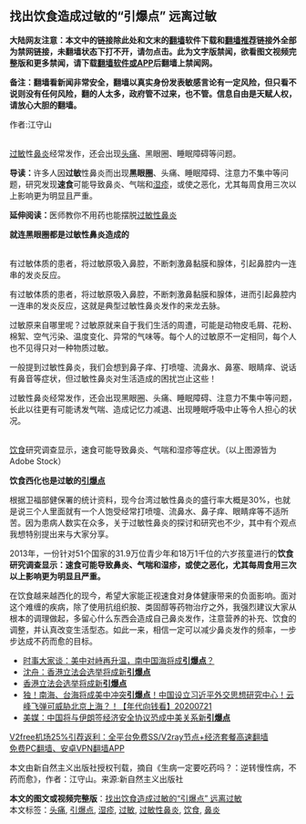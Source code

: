  <h2>找出饮食造成过敏的“引爆点” 远离过敏</h2> <p class="notice"><b>大陆网友注意：本文中的链接除此处和文末的<a href="https://github.com/bannedbook/fanqiang" >翻墙</a>软件下载和<a href="https://github.com/killgcd/justmysocks/blob/master/README.md">翻墙推荐</a>链接外全部为禁网链接，未翻墙状态下打不开，请勿点击。此为文字版禁闻，欲看图文视频完整版和更多禁闻，请下载<a href="https://github.com/bannedbook/fanqiang">翻墙软件或APP</a>后翻墙上禁闻网。</p><p>备注：翻墙看新闻非常安全，翻墙以真实身份发表敏感言论有一定风险，但只看不说则没有任何风险，翻的人太多，政府管不过来，也不管。信息自由是天赋人权，请放心大胆的翻墙。</b></p>  <div class="entry"> <p>作者:江守山</p> <p><br /> <a href="https://www.bannedbook.org/bnews/tag/%E8%BF%87%E6%95%8F/" class="st_tag internal_tag" rel="tag" title="标签 过敏 下的日志">过敏</a>性<a href="https://www.bannedbook.org/bnews/tag/%e9%bc%bb%e7%82%8e/" class="st_tag internal_tag" rel="tag" title="标签 鼻炎 下的日志">鼻炎</a>经常发作，还会出现<a href="https://www.bannedbook.org/bnews/tag/%e5%a4%b4%e7%97%9b/" class="st_tag internal_tag" rel="tag" title="标签 头痛 下的日志">头痛</a>、黑眼圈、睡眠障碍等问题。 </p> <p><strong>导读：</strong>许多人因<strong>过敏</strong>性鼻炎而出现<strong>黑眼圈</strong>、头痛、睡眠障碍、注意力不集中等问题，研究发现<strong>速食</strong>可能导致鼻炎、气喘和<a href="https://www.bannedbook.org/bnews/tag/%e6%b9%bf%e7%96%b9/" class="st_tag internal_tag" rel="tag" title="标签 湿疹 下的日志">湿疹</a>，或使之恶化，尤其每周食用三次以上影响更为明显且严重。 </p> <p><strong>延伸阅读：</strong>医师教你不用药也能摆脱<a href="https://www.bannedbook.org/bnews/tag/%e8%bf%87%e6%95%8f%e6%80%a7%e9%bc%bb%e7%82%8e/" class="st_tag internal_tag" rel="tag" title="标签 过敏性鼻炎 下的日志">过敏性鼻炎</a> </p> <p><strong>就连黑眼圈都是过敏性鼻炎造成的</strong> </p>  <p><br /> 有过敏体质的患者，将过敏原吸入鼻腔，不断刺激鼻黏膜和腺体，引起鼻腔内一连串的发炎反应。 </p> <p>有过敏体质的患者，将过敏原吸入鼻腔，不断刺激鼻黏膜和腺体，进而引起鼻腔内一连串的发炎反应，这就是典型过敏性鼻炎发作的来龙去脉。 </p> <p>过敏原来自哪里呢？过敏原就来自于我们生活的周遭，可能是动物皮毛屑、花粉、棉絮、空气污染、温度变化、异常的气味等。每个人的过敏原不一定相同，每个人也不见得只对一种物质过敏。 </p> <p>一般提到过敏性鼻炎，我们会想到鼻子痒、打喷嚏、流鼻水、鼻塞、眼睛痒、说话有鼻音等症状，但过敏性鼻炎对生活造成的困扰岂止这些！ </p> <p>过敏性鼻炎经常发作，还会出现黑眼圈、头痛、睡眠障碍、注意力不集中等问题，长此以往更有可能诱发气喘、造成记忆力减退、出现睡眠呼吸中止等令人担心的状况。 </p>  <p><br /> <a href="https://www.bannedbook.org/bnews/tag/%e9%a5%ae%e9%a3%9f/" class="st_tag internal_tag" rel="tag" title="标签 饮食 下的日志">饮食</a>研究调查显示，速食可能导致鼻炎、气喘和湿疹等症状。（以上图源皆为Adobe Stock） </p> <p><strong>饮食西化也是过敏的<a href="https://www.bannedbook.org/bnews/tag/%E5%BC%95%E7%88%86%E7%82%B9/" class="st_tag internal_tag" rel="tag" title="标签 引爆点 下的日志">引爆点</a></strong> </p> <p>根据卫福部健保署的统计资料，现今台湾过敏性鼻炎的盛行率大概是30%，也就是说三个人里面就有一个人饱受经常打喷嚏、流鼻水、鼻子痒、眼睛痒等不适所苦。因为患病人数实在众多，关于过敏性鼻炎的探讨和研究也不少，其中有个观点我想特别提出来与大家分享。 </p> <p>2013年，一份针对51个国家的31.9万位青少年和18万1千位的六岁孩童进行的<strong>饮食研究调查显示：速食可能导致鼻炎、气喘和湿疹，或使之恶化，尤其每周食用三次以上影响更为明显且严重。</strong> </p> <p>在饮食越来越西化的现今，希望大家能正视速食对身体健康带来的负面影响。面对这个难缠的疾病，除了使用抗组织胺、类固醇等药物治疗之外，我强烈建议大家从根本的调理做起，多留心什么东西会造成自己鼻炎发作，注意营养的补充、饮食的调整，并认真改变生活型态。如此一来，相信一定可以减少鼻炎发作的频率，一步步达成不药而愈的目标。 </p>  <ul class='op-related-articles' title='相关阅读'> <li><a href='https://www.bannedbook.org/bnews/headline/20200901/1388909.html' target='_blank'>时事大家谈：美中对峙再升温，南中国海将成<b>引爆点</b>？</a></li> <li><a href='https://www.bannedbook.org/bnews/comments/20200731/1372524.html' target='_blank'>沈舟：香港立法会选举将成新<b>引爆点</b></a></li> <li><a href='https://www.bannedbook.org/bnews/comments/20200730/1372138.html' target='_blank'>香港立法会选举将成新<b>引爆点</b></a></li> <li><a href='https://www.bannedbook.org/bnews/taiwannews/20200721/1364185.html' target='_blank'>独！南海、台海将成美中冲突<b>引爆点</b>！中国设立习近平外交思想研究中心！云峰飞弹可威胁北京上海？！【年代向钱看】20200721</a></li> <li><a href='https://www.bannedbook.org/bnews/baitai/20200712/1359772.html' target='_blank'>美媒：中国将与伊朗签经济安全协议恐成中美关系新<b>引爆点</b></a></li> </ul> <p class="texttj"> <a href="https://www.bannedbook.org/forum23/topic22702.html" target="_blank">V2free机场25%引荐返利：全平台免费SS/V2ray节点+经济套餐高速翻墙</a><br/> <a href="https://github.com/bannedbook/fanqiang/wiki/%E7%A6%81%E9%97%BB%E7%BD%91%E5%AE%89%E5%8D%93%E7%BF%BB%E5%A2%99%E6%96%B0%E9%97%BBAPP" target="_blank">免费PC翻墙、安卓VPN翻墙APP</a></p><p>本文由新自然主义出版社授权刊载，摘自《生病一定要吃药吗？：逆转慢性病，不药而愈》，作者：江守山。来源:新自然主义出版社</p><a name='sharetosocial'></a>       <div><b>本文的图文或视频完整版</b>：<a href='https://www.bannedbook.org/bnews/comments/20201230/1457929.html'>找出饮食造成过敏的“引爆点” 远离过敏</a></div>  </div><!--END ENTRY--> <div class="postfooter"> <div>本文标签：<a href="https://www.bannedbook.org/bnews/tag/%e5%a4%b4%e7%97%9b/" rel="tag">头痛</a>, <a href="https://www.bannedbook.org/bnews/tag/%E5%BC%95%E7%88%86%E7%82%B9/" rel="tag">引爆点</a>, <a href="https://www.bannedbook.org/bnews/tag/%e6%b9%bf%e7%96%b9/" rel="tag">湿疹</a>, <a href="https://www.bannedbook.org/bnews/tag/%E8%BF%87%E6%95%8F/" rel="tag">过敏</a>, <a href="https://www.bannedbook.org/bnews/tag/%e8%bf%87%e6%95%8f%e6%80%a7%e9%bc%bb%e7%82%8e/" rel="tag">过敏性鼻炎</a>, <a href="https://www.bannedbook.org/bnews/tag/%e9%a5%ae%e9%a3%9f/" rel="tag">饮食</a>, <a href="https://www.bannedbook.org/bnews/tag/%e9%bc%bb%e7%82%8e/" rel="tag">鼻炎</a></div>  </div><!--END POSTFOOTER--> 
